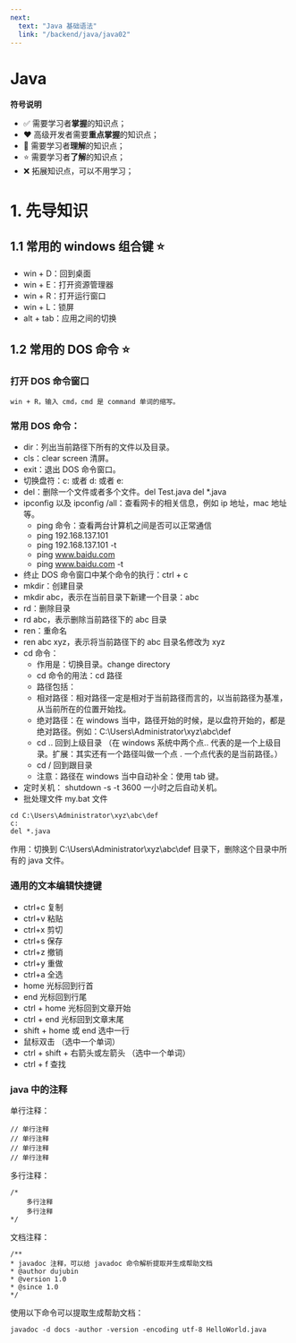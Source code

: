 ```yaml
---
next:
  text: "Java 基础语法"
  link: "/backend/java/java02"
---
```


# Java

**符号说明**

* :white_check_mark: 需要学习者**掌握**的知识点；
* :heart: 高级开发者需要**重点掌握**的知识点；
* :rocket: 需要学习者**理解**的知识点；
* :star: 需要学习者**了解**的知识点；
* :x: 拓展知识点，可以不用学习；
# 1. 先导知识

## 1.1 常用的 windows 组合键 :star:

* win + D：回到桌面
* win + E：打开资源管理器
* win + R：打开运行窗口
* win + L：锁屏
* alt + tab：应用之间的切换

## 1.2 常用的 DOS 命令 :star:

### 打开 DOS 命令窗口

    win + R，输入 cmd，cmd 是 command 单词的缩写。

### 常用 DOS 命令：

* dir：列出当前路径下所有的文件以及目录。
* cls：clear screen 清屏。
* exit：退出 DOS 命令窗口。
* 切换盘符：c: 或者 d: 或者 e:
* del：删除一个文件或者多个文件。del Test.java del \*.java
* ipconfig 以及 ipconfig /all：查看网卡的相关信息，例如 ip 地址，mac 地址等。
  + ping 命令：查看两台计算机之间是否可以正常通信
  + ping 192.168.137.101
  + ping 192.168.137.101 -t
  + ping www.baidu.com
  + ping www.baidu.com -t
* 终止 DOS 命令窗口中某个命令的执行：ctrl + c
* mkdir：创建目录
* mkdir abc，表示在当前目录下新建一个目录：abc
* rd：删除目录
* rd abc，表示删除当前路径下的 abc 目录
* ren：重命名
* ren abc xyz，表示将当前路径下的 abc 目录名修改为 xyz
* cd 命令：
  + 作用是：切换目录。change directory
  + cd 命令的用法：cd 路径
  + 路径包括：
  + 相对路径：相对路径一定是相对于当前路径而言的，以当前路径为基准，从当前所在的位置开始找。
  + 绝对路径：在 windows 当中，路径开始的时候，是以盘符开始的，都是绝对路径。例如：C:\Users\Administrator\xyz\abc\def
  + cd .. 回到上级目录 （在 windows 系统中两个点.. 代表的是一个上级目录。扩展：其实还有一个路径叫做一个点 . 一个点代表的是当前路径。）
  + cd / 回到跟目录
  + 注意：路径在 windows 当中自动补全：使用 tab 键。
* 定时关机：
  shutdown -s -t 3600 一小时之后自动关机。
* 批处理文件
  my.bat 文件

```
cd C:\Users\Administrator\xyz\abc\def
c:
del *.java
```

作用：切换到 C:\Users\Administrator\xyz\abc\def 目录下，删除这个目录中所有的 java 文件。

### 通用的文本编辑快捷键

* ctrl+c 复制
* ctrl+v 粘贴
* ctrl+x 剪切
* ctrl+s 保存
* ctrl+z 撤销
* ctrl+y 重做
* ctrl+a 全选
* home 光标回到行首
* end 光标回到行尾
* ctrl + home 光标回到文章开始
* ctrl + end 光标回到文章末尾
* shift + home 或 end 选中一行
* 鼠标双击 （选中一个单词）
* ctrl + shift + 右箭头或左箭头 （选中一个单词）
* ctrl + f 查找

### java 中的注释

单行注释：

```
// 单行注释
// 单行注释
// 单行注释
// 单行注释
```

多行注释：

```
/*
	多行注释
	多行注释
*/
```

文档注释：

```
/**
* javadoc 注释，可以给 javadoc 命令解析提取并生成帮助文档
* @author dujubin
* @version 1.0
* @since 1.0
*/
```

使用以下命令可以提取生成帮助文档：

```
javadoc -d docs -author -version -encoding utf-8 HelloWorld.java
```
